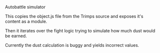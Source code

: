 Autobattle simulator

This copies the object.js file from the Trimps source and exposes it's content as a module.

Then it iterates over the fight logic trying to simulate how much dust would be earned.

Currently the dust calculation is buggy and yields incorrect values.
